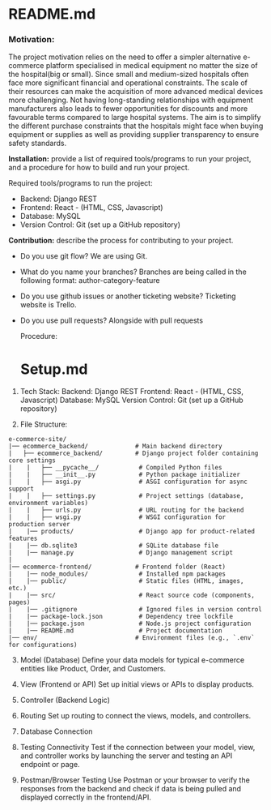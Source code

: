 # README.md

### Motivation:

The project motivation relies on the need to offer a simpler alternative e-commerce platform specialised in medical equipment no matter the size of the hospital(big or small). Since small and medium-sized hospitals often face more significant financial and operational constraints. The scale of their resources can make the acquisition of more advanced medical devices more challenging. Not having long-standing relationships with equipment manufacturers also leads to fewer opportunities for discounts and more favourable terms compared to large hospital systems. The aim is to simplify the different purchase constraints that the hospitals might face when buying equipment or supplies as well as providing supplier transparency to ensure safety standards.

**Installation:** provide a list of required tools/programs to run your project, and a procedure for how to build and run your project.

Required tools/programs to run the project:

- Backend: Django REST
- Frontend: React - (HTML, CSS, Javascript)
- Database: MySQL
- Version Control: Git (set up a GitHub repository)

**Contribution:** describe the process for contributing to your project.

- Do you use git flow?
  We are using Git.
- What do you name your branches?
  Branches are being called in the following format: author-category-feature
- Do you use github issues or another ticketing website?
  Ticketing website is Trello.
- Do you use pull requests?
  Alongside with pull requests

  Procedure:

  # Setup.md

1. Tech Stack:
   Backend: Django REST
   Frontend: React - (HTML, CSS, Javascript)
   Database: MySQL
   Version Control: Git (set up a GitHub repository)

2. File Structure:

```
e-commerce-site/
|── ecommerce_backend/             # Main backend directory
|   ├── ecommerce_backend/         # Django project folder containing core settings
|    |   ├── __pycache__/           # Compiled Python files
|    |   ├── __init__.py            # Python package initializer
|    |   ├── asgi.py                # ASGI configuration for async support
|    |   ├── settings.py            # Project settings (database, environment variables)
|    |   ├── urls.py                # URL routing for the backend
|    |   ├── wsgi.py                # WSGI configuration for production server
|    |── products/                  # Django app for product-related features
|    |── db.sqlite3                 # SQLite database file
|    |── manage.py                  # Django management script
|
|── ecommerce-frontend/            # Frontend folder (React)
|    |── node_modules/              # Installed npm packages
|    |── public/                    # Static files (HTML, images, etc.)
|    |── src/                       # React source code (components, pages)
|    |── .gitignore                 # Ignored files in version control
|    |── package-lock.json          # Dependency tree lockfile
|    |── package.json               # Node.js project configuration
|    |── README.md                  # Project documentation
|── env/                           # Environment files (e.g., `.env` for configurations)
```

3. Model (Database)
   Define your data models for typical e-commerce entities like Product, Order, and Customers.
4. View (Frontend or API)
   Set up initial views or APIs to display products.
5. Controller (Backend Logic)

6. Routing
   Set up routing to connect the views, models, and controllers.

7. Database Connection

8. Testing Connectivity
   Test if the connection between your model, view, and controller works by launching the server and testing an API endpoint or page.

9. Postman/Browser Testing
   Use Postman or your browser to verify the responses from the backend and check if data is being pulled and displayed correctly in the frontend/API.
